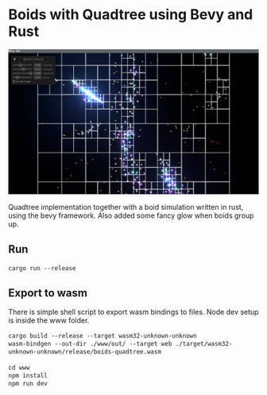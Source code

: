 
# Boids with Quadtree using Bevy and Rust

![(screenshot)](./docs/screen.png)

Quadtree implementation together with a boid simulation written in rust, using the bevy framework.
Also added some fancy glow when boids group up.


## Run

```
cargo run --release
```

## Export to wasm

There is simple shell script to export wasm bindings to files. Node dev setup is inside the www folder.

```
cargo build --release --target wasm32-unknown-unknown
wasm-bindgen --out-dir ./www/out/ --target web ./target/wasm32-unknown-unknown/release/boids-quadtree.wasm

cd www
npm install
npm run dev
```
